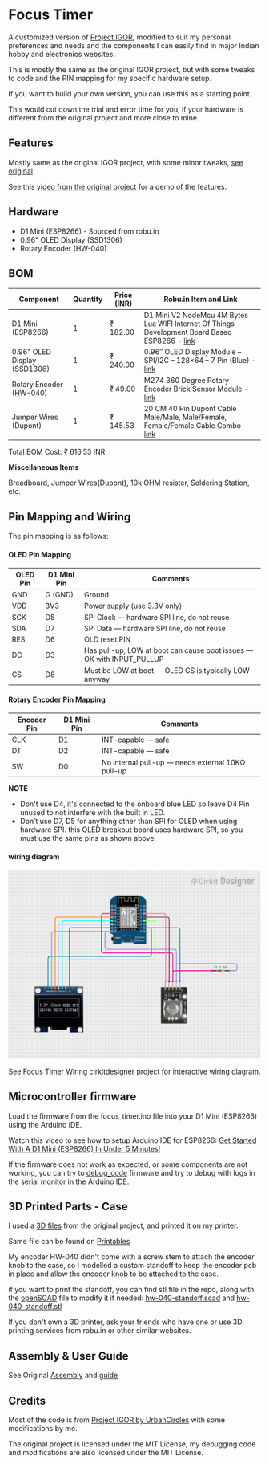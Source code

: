 # Focus Timer

A customized version of [Project IGOR](https://github.com/UrbanCircles/igor), modified to suit my personal preferences and needs and the components I can easily find in major Indian hobby and electronics websites.

This is mostly the same as the original IGOR project, but with some tweaks to code and the PIN mapping for my specific hardware setup.

If you want to build your own version, you can use this as a starting point.

This would cut down the trial and error time for you, if your hardware is different from the original project and more close to mine.

## Features

Mostly same as the original IGOR project, with some minor tweaks, [see original](https://github.com/UrbanCircles/igor#its-simple-features-v1)

See this [video from the original project](https://www.youtube.com/watch?v=Wko0zgRGtPI) for a demo of the features.

## Hardware
- D1 Mini (ESP8266) - Sourced from robu.in
- 0.96" OLED Display (SSD1306)
- Rotary Encoder (HW-040)

## BOM

| Component | Quantity | Price (INR) | Robu.in Item and Link |
|-----------|----------|-------------|--------------|
| D1 Mini (ESP8266) | 1 | ₹ 182.00  | D1 Mini V2 NodeMcu 4M Bytes Lua WIFI Internet Of Things Development Board Based ESP8266 - [link](https://robu.in/product/d1-mini-v2-nodemcu-4m-bytes-lua-wifi-internet-of-things-development-board-based-esp8266/)     |
| 0.96" OLED Display (SSD1306) | 1 | ₹ 240.00 | 0.96″ OLED Display Module – SPI/I2C – 128×64 – 7 Pin (Blue) - [link](https://robu.in/product/0-96-oled-display-module/) |
| Rotary Encoder (HW-040) | 1 | ₹ 49.00 | M274 360 Degree Rotary Encoder Brick Sensor Module - [link](https://robu.in/product/m274-360-degree-rotary-encoder-module-brick-sensor/)  |
| Jumper Wires (Dupont) | 1 | ₹ 145.53 | 20 CM 40 Pin Dupont Cable Male/Male, Male/Female, Female/Female Cable Combo - [link](https://robu.in/product/20-cm-40-pin-dupont-male-male-male-female-female-female-cable-combo/)   |

Total BOM Cost: ₹ 616.53 INR

**Miscellaneous Items**

Breadboard, Jumper Wires(Dupont), 10k OHM resister, Soldering Station, etc.

## Pin Mapping and Wiring

The pin mapping is as follows:

#### OLED Pin Mapping

| OLED Pin | D1 Mini Pin | Comments                                                                 |
|----------|-------------|--------------------------------------------------------------------------|
| GND      | G (GND)     | Ground                                                                   |
| VDD      | 3V3         | Power supply (use 3.3V only)                                             |
| SCK      | D5          | SPI Clock — hardware SPI line, do not reuse                              |
| SDA      | D7          | SPI Data — hardware SPI line, do not reuse                               |
| RES      | D6          | OLD reset PIN                                                            |
| DC       | D3          | Has pull-up; LOW at boot can cause boot issues — OK with INPUT_PULLUP    |
| CS       | D8          | Must be LOW at boot — OLED CS is typically LOW anyway                    |


#### Rotary Encoder Pin Mapping

| Encoder Pin | D1 Mini Pin | Comments                                              |
|-------------|-------------|-------------------------------------------------------|
| CLK         | D1          | INT-capable — safe                                    |
| DT          | D2          | INT-capable — safe                                    |
| SW          | D0          | No internal pull-up — needs external 10KΩ pull-up     |


**NOTE**
- Don't use D4, it's connected to the onboard blue LED so leave D4 Pin unused to not interfere with the built in LED.
- Don’t use D7, D5 for anything other than SPI for OLED when using hardware SPI. this OLED breakout board uses hardware SPI, so you must use the same pins as shown above.


#### wiring diagram

![wiring image](./circuit_image.png)

See [Focus Timer Wiring](https://app.cirkitdesigner.com/project/0dea471c-eeaa-448d-815e-7a7b2d2015ea) cirkitdesigner project for interactive wiring diagram.


## Microcontroller firmware

Load the firmware from the focus_timer.ino file into your D1 Mini (ESP8266) using the Arduino IDE.

Watch this video to see how to setup Arduino IDE for ESP8266: [Get Started With A D1 Mini (ESP8266) In Under 5 Minutes!](https://www.youtube.com/watch?v=WnRk8w7SyTo)


If the firmware does not work as expected, or some components are not working, you can try to [debug_code](./debug_code/) firmware and try to debug with logs in the serial monitor in the Arduino IDE.

## 3D Printed Parts - Case

I used a [3D files](https://github.com/UrbanCircles/igor/tree/main/3D%20Parts) from the original project, and printed it on my printer.

Same file can be found on [Printables](https://www.printables.com/model/1019283-project-igor-open-source-offline-loyal-cheerful-fo)

My encoder HW-040 didn't come with a screw stem to attach the encoder knob to the case, so I modelled a custom standoff to keep the encoder pcb in place and allow the encoder knob to be attached to the case.

if you want to print the standoff, you can find stl file in the repo, along with the [openSCAD](https://openscad.org/index.html) file to modify it if needed: [hw-040-standoff.scad](./hw-040-standoff.scad) and [hw-040-standoff.stl](./hw-040-standoff.stl)

If you don't own a 3D printer, ask your friends who have one or use 3D printing services from robu.in or other similar websites.

## Assembly & User Guide

See Original [Assembly](https://github.com/UrbanCircles/igor#assembly) and [guide](https://github.com/UrbanCircles/igor#user-guide)

## Credits

Most of the code is from [Project IGOR by UrbanCircles](https://github.com/UrbanCircles/igor) with some modifications by me.

The original project is licensed under the MIT License, my debugging code and modifications are also licensed under the MIT License.
